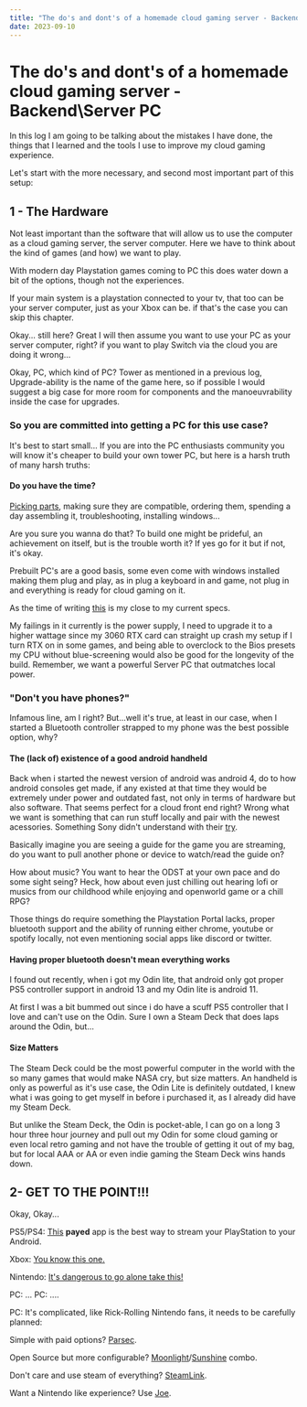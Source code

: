 ```yaml
---
title: "The do's and dont's of a homemade cloud gaming server - Backend\Server PC"
date: 2023-09-10
---
```


# The do's and dont's of a homemade cloud gaming server - Backend\Server PC

In this log I am going to be talking about the mistakes I have done, the things that I learned and the tools I use to improve my cloud gaming experience.

Let's start with the more necessary, and second most important part of this setup:

## 1 - The Hardware
Not least important than the software that will allow us to use the computer as a cloud gaming server, the server computer. Here we have to think about the kind of games (and how) we want to play.

With modern day Playstation games coming to PC this does water down a bit of the options, though not the experiences.

If your main system is a playstation connected to your tv, that too can be your server computer, just as your Xbox can be. if that's the case you can skip this chapter.

Okay... still here? Great I will then assume you want to use your PC as your server computer, right? if you want to play Switch via the cloud you are doing it wrong...

Okay, PC, which kind of PC? Tower as mentioned in a previous log, Upgrade-ability is the name of the game here, so if possible I would suggest a big case for more room for components and the manoeuvrability inside the case for upgrades. 

### So you are committed into getting a PC for this use case?

It's best to start small... If you are into the PC enthusiasts community you will know it's cheaper to build your own tower PC, but here is a harsh truth of many harsh truths:

#### Do you have the time?

[Picking parts](https://pcpartpicker.com/), making sure they are compatible, ordering them, spending a day assembling it, troubleshooting, installing windows...

Are you sure you wanna do that? To build one might be prideful, an achievement on itself, but is the trouble worth it? If yes go for it but if not, it's okay.

Prebuilt PC's are a good basis, some even come with windows installed making them plug and play, as in plug a keyboard in and game, not plug in and everything is ready for cloud gaming on it.

As the time of writing [this](https://pcpartpicker.com/list/bzvRJy) is my close to my current specs. 

My failings in it currently is the power supply, I need to upgrade it to a higher wattage since my 3060 RTX card can straight up crash my setup if I turn RTX on in some games, and being able to overclock to the Bios presets my CPU without blue-screening would also be good for the longevity of the build. Remember, we want a powerful Server PC that outmatches local power.

### "Don't you have phones?"

Infamous line, am I right? But...well it's true, at least in our case, when I started a Bluetooth controller strapped to my phone was the best possible option, why?

#### The (lack of) existence of a good android handheld

Back when i started the newest version of android was android 4, do to how android consoles get made, if any existed at that time they would be extremely under power and outdated fast, not only in terms of hardware but also software. That seems perfect for a cloud front end right? Wrong what we want is something that can run stuff locally and pair with the newest acessories. Something Sony didn't understand with their [try](https://pbs.twimg.com/media/F416EkmWwAAzCrr?format=jpg&name=4096x4096).

Basically imagine you are seeing a guide for the game you are streaming, do you want to pull another phone or device to watch/read the guide on? 

How about music? You want to hear the ODST at your own pace and do some sight seing? Heck, how about even just chilling out hearing lofi or musics from our childhood while enjoying and openworld game or a chill RPG?

Those things do require something the Playstation Portal lacks, proper bluetooth support and the ability of running either chrome, youtube or spotify locally, not even mentioning social apps like discord or twitter.

#### Having proper bluetooth doesn't mean everything works

I found out recently, when i got my Odin lite, that android only got proper PS5 controller support in android 13 and my Odin lite is android 11.

At first I was a bit bummed out since i do have a scuff PS5 controller that I love and can't use on the Odin. Sure I own a Steam Deck that does laps around the Odin, but...

#### Size Matters

The Steam Deck could be the most powerful computer in the world with the so many games that would make NASA cry, but size matters. An handheld is only as powerful as it's use case, the Odin Lite is definitely outdated, I knew what i was going to get myself in before i purchased it, as I already did have my Steam Deck.

But unlike the Steam Deck, the Odin is pocket-able, I can go on a long 3 hour three hour journey and pull out my Odin for some cloud gaming or even local retro gaming and not have the trouble of getting it out of my bag, but for local AAA or AA or even indie gaming the Steam Deck wins hands down.

## 2- GET TO THE POINT!!!   

Okay, Okay...

PS5/PS4: [This](https://play.google.com/store/apps/details?id=psplay.grill.com&hl=pt_PT&gl=US) **payed** app is the best way to stream your PlayStation to your Android.

Xbox: [You know this one.](https://play.google.com/store/apps/details?id=com.microsoft.xboxone.smartglass&hl=en_US)

Nintendo: [It's dangerous to go alone take this!](https://www.youtube.com/watch?v=dQw4w9WgXcQ)

PC: ... PC: ....

PC: It's complicated, like Rick-Rolling Nintendo fans, it needs to be carefully planned:

Simple with paid options? [Parsec](https://play.google.com/store/apps/details?id=tv.parsec.client&hl=pt_PT&gl=US).

Open Source but more configurable? [Moonlight](https://play.google.com/store/apps/details?id=com.limelight&hl=pt_PT&gl=US)/[Sunshine](https://github.com/LizardByte/Sunshine) combo.

Don't care and use steam of everything? [SteamLink](https://play.google.com/store/apps/details?id=com.valvesoftware.steamlink&hl=en_US).

Want a Nintendo like experience? Use [Joe](https://www.youtube.com/watch?v=dQw4w9WgXcQ).




